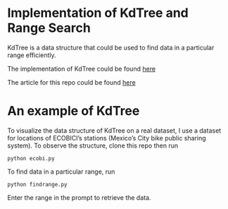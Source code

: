 # Implementation of KdTree and Range Search

KdTree is a data structure that could be used to find data in a particular range efficiently. 

The implementation of KdTree could be found [here](https://github.com/khuyentran1401/kdtree-implementation/blob/master/kdtree.py)

The article for this repo could be found [here](https://towardsdatascience.com/how-to-search-data-with-kdtree-aad5c82ebd99?source=friends_link&sk=e99d0288397dcc2073172132ba82447c)

# An example of KdTree

To visualize the data structure of KdTree on a real dataset, I use a dataset for locations of ECOBICI’s stations (Mexico’s City bike public sharing system). To observe the structure, clone this repo then run
```
python ecobi.py
```
To find data in a particular range, run
```
python findrange.py
```
Enter the range in the prompt to retrieve the data.


